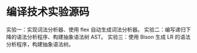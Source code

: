 # 编译技术实验源码

实验一：实现词法分析器、使用 flex 自动生成词法分析器。
实验二：编写递归下降的语法分析程序、构建抽象语法树 AST。
实验三：使用 Bison 生成 LR 的语法分析程序，构建抽象语法树。
